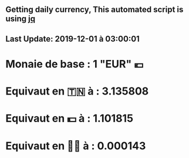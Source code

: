 ## Getting daily currency, This automated script is using [jq](https://stedolan.github.io/jq/)
## Last Update:  2019-12-01 à 03:00:01
 # Monaie de base : 1 "EUR" 💶 
 # Equivaut en 🇹🇳 à :  3.135808 
 # Equivaut en 💵 à : 1.101815
 # Equivaut en 🐱‍💻 à :  0.000143
